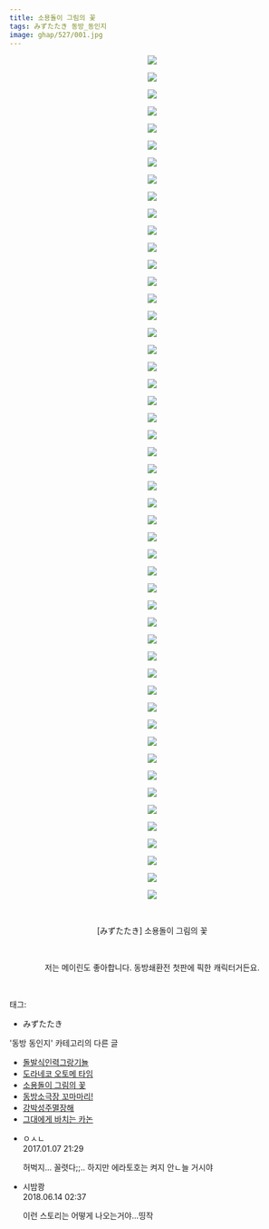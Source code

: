 ```yaml
---
title: 소용돌이 그림의 꽃
tags: みずたたき 동방_동인지
image: ghap/527/001.jpg
---
```

<div class="article">
<p style="text-align: center; clear: none; float: none;"><img src="{{ site.nasurl }}/ghap/527/001.jpg"/></p>
<p style="text-align: center; clear: none; float: none;"><img src="{{ site.nasurl }}/ghap/527/002.jpg"/></p>
<p style="text-align: center; clear: none; float: none;"><img src="{{ site.nasurl }}/ghap/527/003.jpg"/></p>
<p style="text-align: center; clear: none; float: none;"><img src="{{ site.nasurl }}/ghap/527/004.jpg"/></p>
<p style="text-align: center; clear: none; float: none;"><img src="{{ site.nasurl }}/ghap/527/005.jpg"/></p>
<p style="text-align: center; clear: none; float: none;"><img src="{{ site.nasurl }}/ghap/527/006.jpg"/></p>
<p style="text-align: center; clear: none; float: none;"><img src="{{ site.nasurl }}/ghap/527/007.jpg"/></p>
<p style="text-align: center; clear: none; float: none;"><img src="{{ site.nasurl }}/ghap/527/008.jpg"/></p>
<p style="text-align: center; clear: none; float: none;"><img src="{{ site.nasurl }}/ghap/527/009.jpg"/></p>
<p style="text-align: center; clear: none; float: none;"><img src="{{ site.nasurl }}/ghap/527/010.jpg"/></p>
<p style="text-align: center; clear: none; float: none;"><img src="{{ site.nasurl }}/ghap/527/011.jpg"/></p>
<p style="text-align: center; clear: none; float: none;"><img src="{{ site.nasurl }}/ghap/527/012.jpg"/></p>
<p style="text-align: center; clear: none; float: none;"><img src="{{ site.nasurl }}/ghap/527/013.jpg"/></p>
<p style="text-align: center; clear: none; float: none;"><img src="{{ site.nasurl }}/ghap/527/014.jpg"/></p>
<p style="text-align: center; clear: none; float: none;"><img src="{{ site.nasurl }}/ghap/527/015.jpg"/></p>
<p style="text-align: center; clear: none; float: none;"><img src="{{ site.nasurl }}/ghap/527/016.jpg"/></p>
<p style="text-align: center; clear: none; float: none;"><img src="{{ site.nasurl }}/ghap/527/017.jpg"/></p>
<p style="text-align: center; clear: none; float: none;"><img src="{{ site.nasurl }}/ghap/527/018.jpg"/></p>
<p style="text-align: center; clear: none; float: none;"><img src="{{ site.nasurl }}/ghap/527/019.jpg"/></p>
<p style="text-align: center; clear: none; float: none;"><img src="{{ site.nasurl }}/ghap/527/020.jpg"/></p>
<p style="text-align: center; clear: none; float: none;"><img src="{{ site.nasurl }}/ghap/527/021.jpg"/></p>
<p style="text-align: center; clear: none; float: none;"><img src="{{ site.nasurl }}/ghap/527/022.jpg"/></p>
<p style="text-align: center; clear: none; float: none;"><img src="{{ site.nasurl }}/ghap/527/023.jpg"/></p>
<p style="text-align: center; clear: none; float: none;"><img src="{{ site.nasurl }}/ghap/527/024.jpg"/></p>
<p style="text-align: center; clear: none; float: none;"><img src="{{ site.nasurl }}/ghap/527/025.jpg"/></p>
<p style="text-align: center; clear: none; float: none;"><img src="{{ site.nasurl }}/ghap/527/026.jpg"/></p>
<p style="text-align: center; clear: none; float: none;"><img src="{{ site.nasurl }}/ghap/527/027.jpg"/></p>
<p style="text-align: center; clear: none; float: none;"><img src="{{ site.nasurl }}/ghap/527/028.jpg"/></p>
<p style="text-align: center; clear: none; float: none;"><img src="{{ site.nasurl }}/ghap/527/029.jpg"/></p>
<p style="text-align: center; clear: none; float: none;"><img src="{{ site.nasurl }}/ghap/527/030.jpg"/></p>
<p style="text-align: center; clear: none; float: none;"><img src="{{ site.nasurl }}/ghap/527/031.jpg"/></p>
<p style="text-align: center; clear: none; float: none;"><img src="{{ site.nasurl }}/ghap/527/032.jpg"/></p>
<p style="text-align: center; clear: none; float: none;"><img src="{{ site.nasurl }}/ghap/527/033.jpg"/></p>
<p style="text-align: center; clear: none; float: none;"><img src="{{ site.nasurl }}/ghap/527/034.jpg"/></p>
<p style="text-align: center; clear: none; float: none;"><img src="{{ site.nasurl }}/ghap/527/035.jpg"/></p>
<p style="text-align: center; clear: none; float: none;"><img src="{{ site.nasurl }}/ghap/527/036.jpg"/></p>
<p style="text-align: center; clear: none; float: none;"><img src="{{ site.nasurl }}/ghap/527/037.jpg"/></p>
<p style="text-align: center; clear: none; float: none;"><img src="{{ site.nasurl }}/ghap/527/038.jpg"/></p>
<p style="text-align: center; clear: none; float: none;"><img src="{{ site.nasurl }}/ghap/527/039.jpg"/></p>
<p style="text-align: center; clear: none; float: none;"><img src="{{ site.nasurl }}/ghap/527/040.jpg"/></p>
<p style="text-align: center; clear: none; float: none;"><img src="{{ site.nasurl }}/ghap/527/041.jpg"/></p>
<p style="text-align: center; clear: none; float: none;"><img src="{{ site.nasurl }}/ghap/527/042.jpg"/></p>
<p style="text-align: center; clear: none; float: none;"><img src="{{ site.nasurl }}/ghap/527/043.jpg"/></p>
<p style="text-align: center; clear: none; float: none;"><img src="{{ site.nasurl }}/ghap/527/044.jpg"/></p>
<p style="text-align: center; clear: none; float: none;"><img src="{{ site.nasurl }}/ghap/527/045.jpg"/></p>
<p style="text-align: center; clear: none; float: none;"><img src="{{ site.nasurl }}/ghap/527/046.jpg"/></p>
<p style="text-align: center; clear: none; float: none;"><img src="{{ site.nasurl }}/ghap/527/047.jpg"/></p>
<p style="text-align: center; clear: none; float: none;"><img src="{{ site.nasurl }}/ghap/527/048.jpg"/></p>
<p style="text-align: center; clear: none; float: none;"><img src="{{ site.nasurl }}/ghap/527/049.jpg"/></p>
<p style="text-align: center; clear: none; float: none;"><img src="{{ site.nasurl }}/ghap/527/050.jpg"/></p>
<p style="text-align: center; clear: none; float: none;"><br/></p>
<p style="text-align: center; clear: none; float: none;">[みずたたき] 소용돌이 그림의 꽃</p>
<p style="text-align: center; clear: none; float: none;"><br/></p>
<p style="text-align: center; clear: none; float: none;">저는 메이린도 좋아합니다. 동방쇄환전 첫판에 픽한 캐릭터거든요.</p>
<p><br/></p>
</div><div class="tagTrail">
<p>태그: </p>
<ul>
<li>みずたたき</li>
</ul>
</div><div class="another">
<p>'동방 동인지' 카테고리의 다른 글</p>
<ul>
<li><a href="/2016-06-24-ghap_529">돌발식인력그랑기뇰</a></li>
<li><a href="/2016-06-24-ghap_528">도라네코 오토메 타임</a></li>
<li><a href="/2016-06-24-ghap_527">소용돌이 그림의 꽃</a></li>
<li><a href="/2016-06-24-ghap_526">동방소극장 꼬마마리!</a></li>
<li><a href="/2016-06-24-ghap_525">강박성주멸장해</a></li>
<li><a href="/2016-06-24-ghap_524">그대에게 바치는 카논</a></li>
</ul>
</div><div class="cb_module cb_fluid">
<div class="cb_wrt cb_profile">
<div class="comment">
<ul>
<li class="cb_thumb_off" id="comment14885663">
<div class="cb_comment_area">
<div class="cb_info_area">
<div class="cb_section">
<span class="cb_nick_name">ㅇㅅㄴ</span>
</div>
<div class="cb_section">
<span class="cb_date">2017.01.07 21:29 </span>
</div>
</div>
<div class="cb_dsc_comment">
<p class="cb_dsc">
											허벅지... 꼴렷다;;.. 하지만 에라토호는 켜지 안ㄴ늘 거시야
										</p>
</div>
</div></li>
<li class="cb_thumb_off" id="comment15270421">
<div class="cb_comment_area">
<div class="cb_info_area">
<div class="cb_section">
<span class="cb_nick_name">시밤쾅</span>
</div>
<div class="cb_section">
<span class="cb_date">2018.06.14 02:37 </span>
</div>
</div>
<div class="cb_dsc_comment">
<p class="cb_dsc">
											이런 스토리는 어떻게 나오는거야...띵작
										</p>
</div>
</div></li>
</ul>
</div>
</div><!-- commentList close -->
</div>